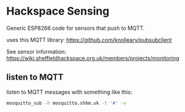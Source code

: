 # Hackspace Sensing

Generic ESP8266 code for sensors that push to MQTT.

uses this MQTT library: <https://github.com/knolleary/pubsubclient>

See sensor information: https://wiki.sheffieldhackspace.org.uk/members/projects/monitoring

## listen to MQTT

listen to MQTT messages with something like this:

```bash
mosquitto_sub -h mosquitto.shhm.uk -t '#' -v
```
